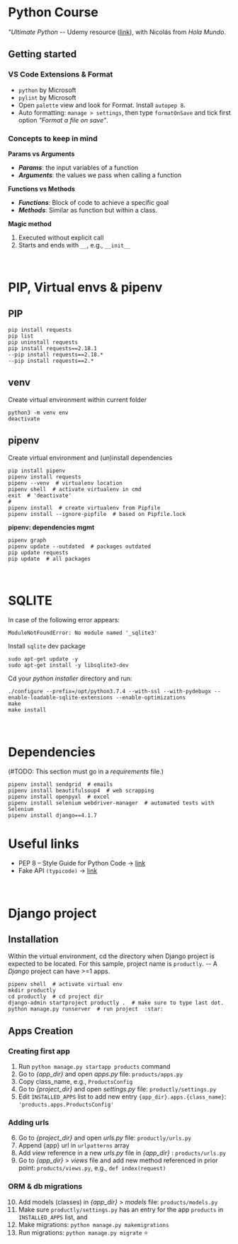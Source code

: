 # Python Course
*"Ultimate Python* -- Udemy resource ([link](https://www.udemy.com/course/ultimate-python-de-cero-a-programador-experto/learn/lecture/36468872#overview)), with Nicolás from _Hola Mundo_.

## Getting started

### VS Code Extensions & Format
- `python` by Microsoft
- `pylint` by Microsoft
- Open `palette` view and look for Format. Install `autopep 8`.
- Auto formatting: `manage > settings`, then type `formatOnSave` and tick first option _"Format a file on save"_.


### Concepts to keep in mind
**Params vs Arguments**
* **_Params_**: the input variables of a function
* **_Arguments_**: the values we pass when calling a function

**Functions vs Methods**
* **_Functions_**: Block of code to achieve a specific goal
* **_Methods_**: Similar as function but within a class.

**Magic method**
1. Executed without explicit call
2. Starts and ends with `__`, e.g., `__init__`

<br>

# PIP, Virtual envs & pipenv

## PIP

```
pip install requests
pip list
pip uninstall requests
pip install requests==2.18.1
--pip install requests==2.18.*
--pip install requests==2.*
```

## venv
Create virtual environment within current folder
```
python3 -m venv env
deactivate
```

## pipenv
Create virtual environment and (un)install dependencies
```
pip install pipenv
pipenv install requests
pipenv --venv  # virtualenv location
pipenv shell  # activate virtualenv in cmd
exit  # 'deactivate'
#
pipenv install  # create virtualenv from Pipfile 
pipenv install --ignore-pipfile  # based on Pipfile.lock
```

**pipenv: dependencies mgmt**
```
pipenv graph
pipenv update --outdated  # packages outdated
pip update requests
pip update  # all packages
```

<br>

# SQLITE

In case of the following error appears:

```
ModuleNotFoundError: No module named '_sqlite3'
```


Install `sqlite` dev package

```
sudo apt-get update -y
sudo apt-get install -y libsqlite3-dev
```
Cd your _python installer_ directory and run:
```
./configure --prefix=/opt/python3.7.4 --with-ssl --with-pydebugx --enable-loadable-sqlite-extensions --enable-optimizations
make
make install
```

<br>

# Dependencies
(#TODO: This section must go in a _requirements_ file.)
```
pipenv install sendgrid  # emails
pipenv install beautifulsoup4  # web scrapping
pipenv install openpyxl  # excel
pipenv install selenium webdriver-manager  # automated tests with Selenium
pipenv install django==4.1.7
```


# Useful links
- PEP 8 – Style Guide for Python Code -> [link](https://peps.python.org/pep-0008/)
- Fake API `(typicode)` -> [link](https://jsonplaceholder.typicode.com/)

<br>

# Django project

## Installation
Within the virtual environment, cd the directory when Django project is expected to be located. 
For this sample, project name is `productly`. -- A _Django_ project can have >=1 apps.
```
pipenv shell  # activate virtual env
mkdir productly
cd productly  # cd project dir
django-admin startproject productly .  # make sure to type last dot.
python manage.py runserver  # run project  :star:
```


## Apps Creation
### Creating first app
1. Run `python manage.py startapp products` command
2. Go to _{app_dir}_ and open _apps.py_ file: `products/apps.py`
3. Copy class_name, e.g., `ProductsConfig`
4. Go to _{project_dir}_ and open _settings.py_ file: `productly/settings.py`
5. Edit `INSTALLED_APPS` list to add new entry `{app_dir}.apps.{class_name}`: `'products.apps.ProductsConfig'`

### Adding urls

6. Go to _{project_dir}_ and open _urls.py_ file: `productly/urls.py`
7. Append {app} url in `urlpatterns` array
8. Add _view_ reference in a new _urls.py_ file in _{app_dir}_ : `products/urls.py`
9. Go to _{app_dir}_ > _views_ file and add new method referenced in prior point: `products/views.py`, e.g., `def index(request)`

### ORM & db migrations
10. Add models (classes) in _{app_dir}_ > _models_ file: `products/models.py`
11. Make sure `productly/settings.py` has an entry for the app `products` in `INSTALLED_APPS` list, and
12. Make migrations: `python manage.py makemigrations`
13. Run migrations: `python manage.py migrate`  :star:
